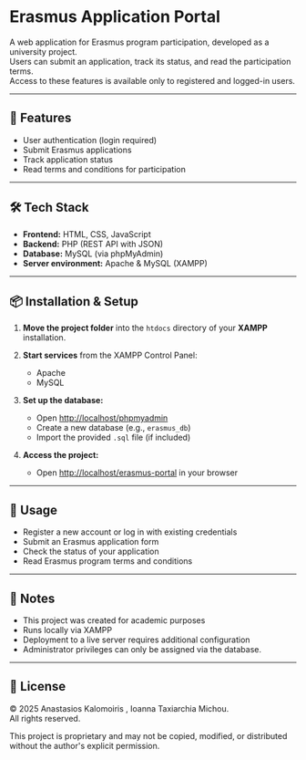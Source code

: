 # Erasmus Application Portal  

A web application for Erasmus program participation, developed as a university project.  
Users can submit an application, track its status, and read the participation terms.  
Access to these features is available only to registered and logged-in users.  

---

## 🚀 Features  
- User authentication (login required)  
- Submit Erasmus applications  
- Track application status  
- Read terms and conditions for participation  

---

## 🛠️ Tech Stack  
- **Frontend:** HTML, CSS, JavaScript  
- **Backend:** PHP (REST API with JSON)  
- **Database:** MySQL (via phpMyAdmin)  
- **Server environment:** Apache & MySQL (XAMPP)  

---

## 📦 Installation & Setup  

1. **Move the project folder** into the `htdocs` directory of your **XAMPP** installation.  

2. **Start services** from the XAMPP Control Panel:  
   - Apache  
   - MySQL  

3. **Set up the database:**  
   - Open [http://localhost/phpmyadmin](http://localhost/phpmyadmin)  
   - Create a new database (e.g., `erasmus_db`)  
   - Import the provided `.sql` file (if included)  

4. **Access the project:**  
   - Open [http://localhost/erasmus-portal](http://localhost/erasmus-portal) in your browser  

---

## 📖 Usage  

- Register a new account or log in with existing credentials  
- Submit an Erasmus application form  
- Check the status of your application  
- Read Erasmus program terms and conditions  

---

## 📌 Notes  

- This project was created for academic purposes  
- Runs locally via XAMPP  
- Deployment to a live server requires additional configuration
- Administrator privileges can only be assigned via the database.

---
  
## 📄 License

© 2025 Anastasios Kalomoiris , Ioanna Taxiarchia Michou.  
All rights reserved.  

This project is proprietary and may not be copied, modified, or distributed without the author's explicit permission.
